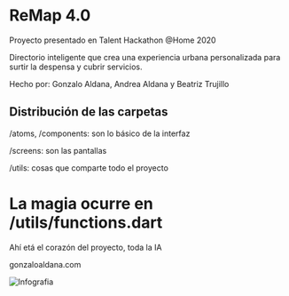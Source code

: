 # ReMap 4.0

Proyecto presentado en Talent Hackathon @Home 2020

Directorio inteligente que crea una experiencia urbana personalizada para surtir la despensa y cubrir servicios.  

Hecho por: Gonzalo Aldana, Andrea Aldana y Beatriz Trujillo


## Distribución de las carpetas

/atoms, /components: son lo básico de la interfaz

/screens: son las pantallas

/utils: cosas que comparte todo el proyecto

# La magia ocurre en /utils/functions.dart

Ahí etá el corazón del proyecto, toda la IA


gonzaloaldana.com

![Infografia](https://i.ibb.co/ZTwfQyT/Re-Map-4-0-INFOGRAF-A.jpg)
